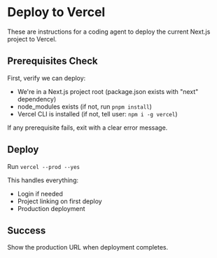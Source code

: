 # Deploy to Vercel

These are instructions for a coding agent to deploy the current Next.js project to Vercel.

## Prerequisites Check

First, verify we can deploy:
- We're in a Next.js project root (package.json exists with "next" dependency)
- node_modules exists (if not, run `pnpm install`)
- Vercel CLI is installed (if not, tell user: `npm i -g vercel`)

If any prerequisite fails, exit with a clear error message.

## Deploy

Run `vercel --prod --yes`

This handles everything:
- Login if needed
- Project linking on first deploy
- Production deployment

## Success

Show the production URL when deployment completes.